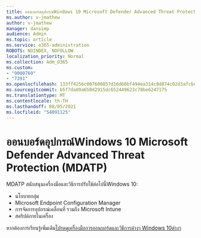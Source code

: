 ```yaml
---
title: ออนบอร์ดอุปกรณ์Windows 10 Microsoft Defender Advanced Threat Protection (MDATP)
ms.author: v-jmathew
author: v-jmathew
manager: dansimp
audience: Admin
ms.topic: article
ms.service: o365-administration
ROBOTS: NOINDEX, NOFOLLOW
localization_priority: Normal
ms.collection: Adm_O365
ms.custom:
- "9000760"
- "7391"
ms.openlocfilehash: 133ff4256c007600857d16d60bf494ea314c8d874c02d3afcbc3ff1a29b9c802
ms.sourcegitcommit: b5f7da89a650d2915dc652449623c78be6247175
ms.translationtype: MT
ms.contentlocale: th-TH
ms.lasthandoff: 08/05/2021
ms.locfileid: "54091125"
---
```

# <a name="onboard-a-windows-10-device-to-microsoft-defender-advanced-threat-protection-mdatp"></a>ออนบอร์ดอุปกรณ์Windows 10 Microsoft Defender Advanced Threat Protection (MDATP)

MDATP สนับสนุนเครื่องมือและวิธีการปรับใช้ต่อไปนี้Windows 10:

- นโยบายกลุ่ม
- Microsoft Endpoint Configuration Manager
- การจัดการอุปกรณ์เคลื่อนที่ รวมถึง Microsoft Intune
- สคริปต์ภายในเครื่อง

หากต้องการเรียนรู้เพิ่มเติม[โปรดดูเครื่องมือการออนบอร์ดและวิธีการต่างๆ Windows 10ต่างๆ](https://go.microsoft.com/fwlink/?linkid=2143460)
